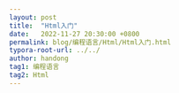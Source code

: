 ```yaml
---
layout: post
title:  "Html入门"
date:   2022-11-27 20:30:00 +0800
permalink: blog/编程语言/Html/Html入门.html
typora-root-url: ../../
author: handong
tag1: 编程语言
tag2: Html
---
```


